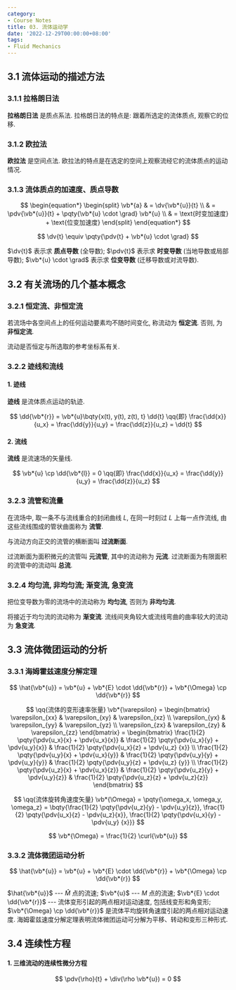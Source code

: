 ```yaml
---
category:
- Course Notes
title: 03. 流体运动学
date: '2022-12-29T00:00:00+08:00'
tags:
- Fluid Mechanics
---
```


## 3.1 流体运动的描述方法

### 3.1.1 拉格朗日法

**拉格朗日法** 是质点系法. 拉格朗日法的特点是: 跟着所选定的流体质点, 观察它的位移.

### 3.1.2 欧拉法

**欧拉法** 是空间点法. 欧拉法的特点是在选定的空间上观察流经它的流体质点的运动情况.

### 3.1.3 流体质点的加速度、质点导数

$$
\begin{equation*}
  \begin{split}
    \vb*{a}
     & = \dv{\vb*{u}}{t}                                       \\
     & = \pdv{\vb*{u}}{t} + \pqty{\vb*{u} \cdot \grad} \vb*{u} \\
     & = \text{时变加速度} + \text{位变加速度}
  \end{split}
\end{equation*}
$$

$$
\dv{t} \equiv \pqty{\pdv{t} + \vb*{u} \cdot \grad}
$$

$\dv{t}$ 表示求 **质点导数** (全导数); $\pdv{t}$ 表示求 **时变导数** (当地导数或局部导数); $\vb*{u} \cdot \grad$ 表示求 **位变导数** (迁移导数或对流导数).

## 3.2 有关流场的几个基本概念

### 3.2.1 恒定流、非恒定流

若流场中各空间点上的任何运动要素均不随时间变化, 称流动为 **恒定流**. 否则, 为 **非恒定流**.

流动是否恒定与所选取的参考坐标系有关.

### 3.2.2 迹线和流线

#### 1. 迹线

**迹线** 是流体质点运动的轨迹.

$$
\dd{\vb*{r}} = \vb*{u}\bqty{x(t), y(t), z(t), t} \dd{t}
\qq{即}
\frac{\dd{x}}{u_x} = \frac{\dd{y}}{u_y} = \frac{\dd{z}}{u_z} = \dd{t}
$$

#### 2. 流线

**流线** 是流速场的矢量线.

$$
\vb*{u} \cp \dd{\vb*{l}} = 0
\qq{即}
\frac{\dd{x}}{u_x} = \frac{\dd{y}}{u_y} = \frac{\dd{z}}{u_z}
$$

### 3.2.3 流管和流量

在流场中, 取一条不与流线重合的封闭曲线 $L$, 在同一时刻过 $L$ 上每一点作流线, 由这些流线围成的管状曲面称为 **流管**.

与流动方向正交的流管的横断面叫 **过流断面**.

过流断面为面积微元的流管叫 **元流管**, 其中的流动称为 **元流**. 过流断面为有限面积的流管中的流动叫 **总流**.

### 3.2.4 均匀流, 非均匀流; 渐变流, 急变流

把位变导数为零的流场中的流动称为 **均匀流**, 否则为 **非均匀流**.

将接近于均匀流的流动称为 **渐变流**. 流线间夹角较大或流线弯曲的曲率较大的流动为 **急变流**.

## 3.3 流体微团运动的分析

### 3.3.1 海姆霍兹速度分解定理

$$
\hat{\vb*{u}} = \vb*{u} + \vb*{E} \cdot \dd{\vb*{r}} + \vb*{\Omega} \cp \dd{\vb*{r}}
$$

$$
\qq{流体的变形速率张量}
\vb*{\varepsilon}
= \begin{bmatrix}
    \varepsilon_{xx} & \varepsilon_{xy} & \varepsilon_{xz} \\
    \varepsilon_{yx} & \varepsilon_{yy} & \varepsilon_{yz} \\
    \varepsilon_{zx} & \varepsilon_{zy} & \varepsilon_{zz}
  \end{bmatrix}
= \begin{bmatrix}
    \frac{1}{2} \pqty{\pdv{u_x}{x} + \pdv{u_x}{x}} & \frac{1}{2} \pqty{\pdv{u_x}{y} + \pdv{u_y}{x}} & \frac{1}{2} \pqty{\pdv{u_x}{z} + \pdv{u_z}
{x}} \\
    \frac{1}{2} \pqty{\pdv{u_y}{x} + \pdv{u_x}{y}} & \frac{1}{2} \pqty{\pdv{u_y}{y} + \pdv{u_y}{y}} & \frac{1}{2} \pqty{\pdv{u_y}{z} + \pdv{u_z}
{y}} \\
    \frac{1}{2} \pqty{\pdv{u_z}{x} + \pdv{u_x}{z}} & \frac{1}{2} \pqty{\pdv{u_z}{y} + \pdv{u_y}{z}} & \frac{1}{2} \pqty{\pdv{u_z}{z} + \pdv{u_z}{z}}
  \end{bmatrix}
$$

$$
\qq{流体旋转角速度矢量}
\vb*{\Omega}
= \pqty{\omega_x, \omega_y, \omega_z}
= \bqty{\frac{1}{2} \pqty{\pdv{u_z}{y} - \pdv{u_y}{z}}, \frac{1}{2} \pqty{\pdv{u_x}{z} - \pdv{u_z}{x}}, \frac{1}{2} \pqty{\pdv{u_x}{y} - \pdv{u_y}
{x}}}
$$

$$
\vb*{\Omega} = \frac{1}{2} \curl{\vb*{u}}
$$

### 3.3.2 流体微团运动分析

$$
\hat{\vb*{u}} = \vb*{u} + \vb*{E} \cdot \dd{\vb*{r}} + \vb*{\Omega} \cp \dd{\vb*{r}}
$$

$\hat{\vb*{u}}$ --- $\hat{M}$ 点的流速; $\vb*{u}$ --- $M$ 点的流速; $\vb*{E} \cdot \dd{\vb*{r}}$ --- 流体变形引起的两点相对运动速度, 包括线变形和角变形; $\vb*{\Omega} \cp \dd{\vb*{r}}$ 是流体平均旋转角速度引起的两点相对运动速度. 海姆霍兹速度分解定理表明流体微团运动可分解为平移、转动和变形三种形式.

## 3.4 连续性方程

#### 1. 三维流动的连续性微分方程

$$
\pdv{\rho}{t} + \div(\rho \vb*{u}) = 0
$$
